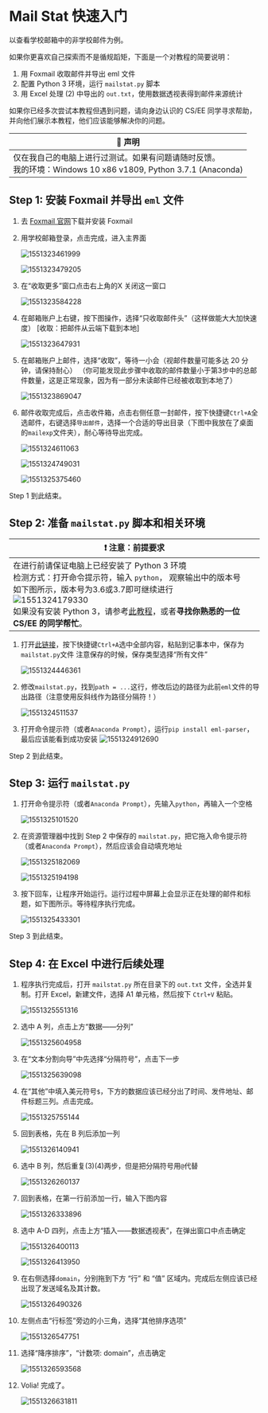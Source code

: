 

# Mail Stat 快速入门

以查看学校邮箱中的非学校邮件为例。

如果你更喜欢自己探索而不是循规蹈矩，下面是一个对教程的简要说明：

1. 用 Foxmail 收取邮件并导出 eml 文件
2. 配置 Python 3 环境，运行 `mailstat.py` 脚本
3. 用 Excel 处理 (2) 中导出的 `out.txt`，使用数据透视表得到邮件来源统计

如果你已经多次尝试本教程但遇到问题，请向身边认识的 CS/EE 同学寻求帮助，并向他们展示本教程，他们应该能够解决你的问题。

| :large_orange_diamond: 声明                                  |
| ------------------------------------------------------------ |
| 仅在我自己的电脑上进行过测试。如果有问题请随时反馈。<br />我的环境：Windows 10 x86 v1809, Python 3.7.1 (Anaconda) |

## Step 1: 安装 Foxmail 并导出 `eml` 文件

1. 去 [Foxmail 官网](https://www.foxmail.com)下载并安装 Foxmail

2. 用学校邮箱登录，点击完成，进入主界面

   ![1551323461999](assets/1551323461999.png)

   ![1551323479205](assets/1551323479205.png)

3. 在“收取更多”窗口点击右上角的X 关闭这一窗口

   ![1551323584228](assets/1551323584228.png)

4. 在邮箱账户上右键，按下图操作，选择“只收取邮件头”（这样做能大大加快速度）
   [收取：把邮件从云端下载到本地]

   ![1551323647931](assets/1551323647931.png)

5. 在邮箱账户上邮件，选择“收取”，等待一小会（视邮件数量可能多达 20 分钟，请保持耐心）
   （你可能发现此步骤中收取的邮件数量小于第3步中的总邮件数量，这是正常现象，因为有一部分未读邮件已经被收取到本地了）

   ![1551323869047](assets/1551323869047.png)

6. 邮件收取完成后，点击收件箱，点击右侧任意一封邮件，按下快捷键`Ctrl+A`全选邮件，右键选择`导出邮件`，选择一个合适的导出目录（下图中我放在了桌面的`mailexp`文件夹），耐心等待导出完成。

   ![1551324611063](assets/1551324611063.png)

   ![1551324749031](assets/1551324749031.png)

   ![1551325375460](assets/1551325375460.png)


Step 1 到此结束。

## Step 2: 准备 `mailstat.py` 脚本和相关环境

| :heavy_exclamation_mark: 注意：前提要求                      |
| ------------------------------------------------------------ |
| 在进行前请保证电脑上已经安装了 Python 3 环境<br />检测方式：打开命令提示符，输入 `python`， 观察输出中的版本号<br />如下图所示，版本号为3.6或3.7即可继续进行<br />![1551324179330](assets/1551324179330.png)<br />如果没有安装 Python 3，请参考[此教程](https://blog.csdn.net/weixin_40844416/article/details/80889165)，或者**寻找你熟悉的一位 CS/EE 的同学帮忙**。 |

1. 打开[此链接](https://raw.githubusercontent.com/jerrylususu/mailstat/master/mailstat.py)，按下快捷键`Ctrl+A`选中全部内容，粘贴到记事本中，保存为`mailstat.py`文件
   注意保存的时候，保存类型选择“所有文件”

   ![1551324446361](assets/1551324446361.png)

2. 修改`mailstat.py`，找到`path = ...`这行，修改后边的路径为此前`eml`文件的导出路径（注意使用反斜线作为路径分隔符！）

   ![1551324511537](assets/1551324511537.png)

3. 打开命令提示符（或者`Anaconda Prompt`），运行`pip install eml-parser`，最后应该能看到成功安装
   ![1551324912690](assets/1551324912690.png)

Step 2 到此结束。

## Step 3: 运行 `mailstat.py`

1. 打开命令提示符（或者`Anaconda Prompt`），先输入`python`，再输入一个空格

   ![1551325101520](assets/1551325101520.png)

2. 在资源管理器中找到 Step 2 中保存的 `mailstat.py`，把它拖入命令提示符（或者`Anaconda Prompt`），然后应该会自动填充地址

   ![1551325182069](assets/1551325182069.png)

   ![1551325194198](assets/1551325194198.png)

3. 按下回车，让程序开始运行。运行过程中屏幕上会显示正在处理的邮件和标题，如下图所示。等待程序执行完成。

   ![1551325433301](assets/1551325433301.png)

Step 3 到此结束。

## Step 4: 在 Excel 中进行后续处理

1. 程序执行完成后，打开 `mailstat.py` 所在目录下的 `out.txt` 文件，全选并复制。打开 Excel，新建文件，选择 A1 单元格，然后按下 `Ctrl+V` 粘贴。

   ![1551325551316](assets/1551325551316.png)

2. 选中 A 列，点击上方“数据——分列”

   ![1551325604958](assets/1551325604958.png)

3. 在“文本分割向导”中先选择“分隔符号”，点击下一步

   ![1551325639098](assets/1551325639098.png)

4. 在“其他”中填入美元符号`$`，下方的数据应该已经分出了时间、发件地址、邮件标题三列。点击完成。

   ![1551325755144](assets/1551325755144.png)

5. 回到表格，先在 B 列后添加一列

   ![1551326140941](assets/1551326140941.png)

6. 选中 B 列，然后重复(3)(4)两步，但是把分隔符号用`@`代替

   ![1551326260137](assets/1551326260137.png)

7. 回到表格，在第一行前添加一行，输入下图内容

   ![1551326333896](assets/1551326333896.png)

8. 选中 A-D 四列，点击上方“插入——数据透视表”，在弹出窗口中点击确定

   ![1551326400113](assets/1551326400113.png)

   ![1551326413950](assets/1551326413950.png)

9. 在右侧选择`domain`，分别拖到下方 “行” 和 “值” 区域内。完成后左侧应该已经出现了发送域名及其计数。

   ![1551326490326](assets/1551326490326.png)

10. 左侧点击“行标签”旁边的小三角，选择“其他排序选项”

    ![1551326547751](assets/1551326547751.png)

11. 选择“降序排序”，“计数项: domain”，点击确定

    ![1551326593568](assets/1551326593568.png)

12. Volia! 完成了。

    ![1551326631811](assets/1551326631811.png)











